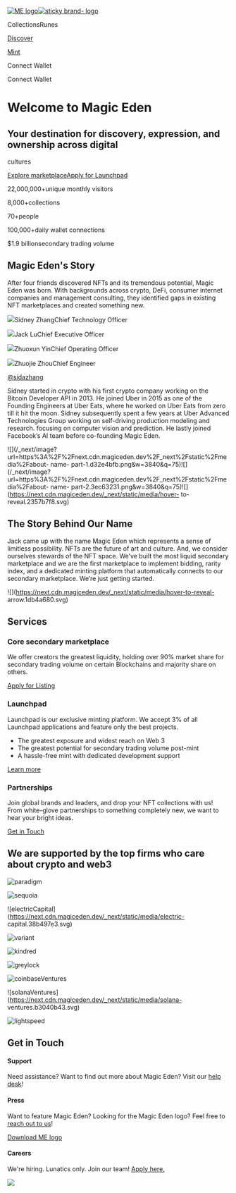 [![ME
logo](/_next/image?url=https%3A%2F%2Fnext.cdn.magiceden.dev%2F_next%2Fstatic%2Fmedia%2Flogo_2.8aa56045.png&w=128&q=75)![sticky
brand-
logo](https://next.cdn.magiceden.dev/_next/static/media/logo_full_2.0e53796e.svg)](/)

CollectionsRunes

[Discover](/popular-collections)

[Mint](/launchpad)

Connect Wallet

Connect Wallet

# Welcome to Magic Eden

## Your destination for discovery, expression, and ownership across digital
cultures

[Explore marketplace](/)[Apply for
Launchpad](https://airtable.com/shrzLz2c3JAyAVorA)

22,000,000+unique monthly visitors

8,000+collections

70+people

100,000+daily wallet connections

$1.9 billionsecondary trading volume

## Magic Eden's Story

After four friends discovered NFTs and its tremendous potential, Magic Eden
was born. With backgrounds across crypto, DeFi, consumer internet companies
and management consulting, they identified gaps in existing NFT marketplaces
and created something new.

![](https://bafybeif4hxe2fvcd5nn2imj6tbs77oieqweklq3hpnrjzarcncqcv74swi.ipfs.nftstorage.link)Sidney
ZhangChief Technology Officer

![](https://bafybeiecyh7r5y5giiqnf7gb2sdjup4ipbkwseeryvxyoiab2qanff2wfi.ipfs.nftstorage.link)Jack
LuChief Executive Officer

![](https://bafybeiel7rme4vvd32ji7o5ecchugc7nyzbfbtsutxpwlq4x4dhbevwasq.ipfs.nftstorage.link)Zhuoxun
YinChief Operating Officer

![](https://bafybeiduvyzfrpk34zo5z3n3vm2vtpq6thkgl22nio2aey2jujg5ingzhm.ipfs.nftstorage.link)Zhuojie
ZhouChief Engineer

[@sidazhang](https://twitter.com/sidazhang)

Sidney started in crypto with his first crypto company working on the Bitcoin
Developer API in 2013. He joined Uber in 2015 as one of the Founding Engineers
at Uber Eats, where he worked on Uber Eats from zero till it hit the moon.
Sidney subsequently spent a few years at Uber Advanced Technologies Group
working on self-driving production modeling and research. focusing on computer
vision and prediction. He lastly joined Facebook’s AI team before co-founding
Magic Eden.

![](/_next/image?url=https%3A%2F%2Fnext.cdn.magiceden.dev%2F_next%2Fstatic%2Fmedia%2Fabout-
name-
part-1.d32e4bfb.png&w=3840&q=75)![](/_next/image?url=https%3A%2F%2Fnext.cdn.magiceden.dev%2F_next%2Fstatic%2Fmedia%2Fabout-
name-
part-2.3ec63231.png&w=3840&q=75)![](https://next.cdn.magiceden.dev/_next/static/media/hover-
to-reveal.2357b7f8.svg)

## The Story Behind Our Name

Jack came up with the name Magic Eden which represents a sense of limitless
possibility. NFTs are the future of art and culture. And, we consider
ourselves stewards of the NFT space. We’ve built the most liquid secondary
marketplace and we are the first marketplace to implement bidding, rarity
index, and a dedicated minting platform that automatically connects to our
secondary marketplace. We’re just getting started.

![](https://next.cdn.magiceden.dev/_next/static/media/hover-to-reveal-
arrow.1db4a680.svg)

## Services

### Core secondary marketplace

We offer creators the greatest liquidity, holding over 90% market share for
secondary trading volume on certain Blockchains and majority share on others.

[Apply for Listing](https://creators.magiceden.io/dashboard)

### Launchpad

Launchpad is our exclusive minting platform. We accept 3% of all Launchpad
applications and feature only the best projects.

  * The greatest exposure and widest reach on Web 3
  * The greatest potential for secondary trading volume post-mint
  * A hassle-free mint with dedicated development support

[Learn more](/launchpad)

### Partnerships

Join global brands and leaders, and drop your NFT collections with us! From
white-glove partnerships to something completely new, we want to hear your
bright ideas.

[Get in
Touch](https://form.asana.com/?k=UrqLNsAAKLGUoyp_yO58UQ&d=1201548672850509)

## We are supported by the top firms who care about  crypto  and  web3

![paradigm](https://next.cdn.magiceden.dev/_next/static/media/paradigm.d2b81331.svg)

![sequoia](https://next.cdn.magiceden.dev/_next/static/media/sequoia.39208c14.svg)

![electricCapital](https://next.cdn.magiceden.dev/_next/static/media/electric-
capital.38b497e3.svg)

![variant](https://next.cdn.magiceden.dev/_next/static/media/variant.f88b1902.svg)

![kindred](https://next.cdn.magiceden.dev/_next/static/media/kindred.90e964ab.svg)

![greylock](https://next.cdn.magiceden.dev/_next/static/media/greylock.9690a317.svg)

![coinbaseVentures](https://next.cdn.magiceden.dev/_next/static/media/coinbase.b9b698e5.svg)

![solanaVentures](https://next.cdn.magiceden.dev/_next/static/media/solana-
ventures.b3040b43.svg)

![lightspeed](https://next.cdn.magiceden.dev/_next/static/media/lightspeed.c9cf6c5a.svg)

## Get in Touch

#### Support

Need assistance? Want to find out more about Magic Eden? Visit our [help
desk](https://help.magiceden.io/en)!

#### Press

Want to feature Magic Eden? Looking for the Magic Eden logo? Feel free to
[reach out to us](mailto:press@magiceden.io)!

[Download ME
logo](https://drive.google.com/drive/u/0/folders/1LtIa_VFn7CVtygYKYTKRyIh4q9BwiFLq)

#### Careers

We're hiring. Lunatics only. Join our team! [Apply
here.](https://careers.magiceden.io)

![](https://next.cdn.magiceden.dev/_next/static/media/metaverse.d250441d.svg)

